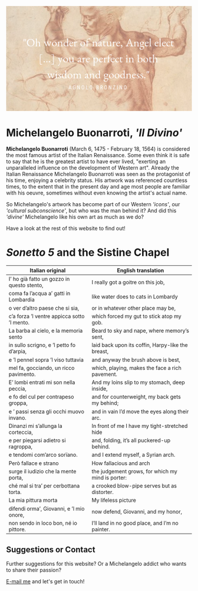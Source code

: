 <head> 
          <img src="https://raw.githubusercontent.com/annehaak/annehaak.github.io/master/%22Oh%20wonder%20of%20nature%2C%20Angel%20elect%20%5B...%5D%20you%20are%20perfect%20in%20both%20wisdom%20and%20goodness.%22.png" />
          </head>

# **Michelangelo Buonarroti, _'Il Divino'_**

**Michelangelo Buonarroti** (March 6, 1475 - February 18, 1564) is considered the most famous artist of the Italian Renaissance. Some even think it is safe to say that he is the greatest artist to have ever lived, "exerting an unparalleled influence on the development of Western art".
Already the Italian Renaissance Michelangelo Buonarroti was seen as the protagonist of his time, enjoying a celebrity status.
His artwork was referenced countless times, to the extent that in the present day and age most people are familiar with his oeuvre, sometimes without even knowing the artist's actual name.

So Michelangelo's artwork has become part of our Western _'icons'_, our _'cultural subconscience'_, but who was the man behind it? 
And did this _'divine'_ Michelangelo like his own art as much as we do?

Have a look at the rest of this website to find out!


# _Sonetto 5_ and the Sistine Chapel


Italian original | English translation
------------ | -------------
I’ ho già fatto un gozzo in questo stento, | I really got a goitre on this job,
coma fa l’acqua a’ gatti in Lombardia | like water does to cats in Lombardy
o ver d’altro paese che si sia, |  or in whatever other place may be,
c’a forza ’l ventre appicca sotto ’l mento. | which forced my gut to stick atop my gob.
  La barba al cielo, e la memoria sento | Beard to sky and nape, where memory’s sent,
in sullo scrigno, e ’l petto fo d’arpia, | laid back upon its coffin, Harpy-like the breast,
e ’l pennel sopra ’l viso tuttavia | and anyway the brush above is best,
mel fa, gocciando, un ricco pavimento. | which, playing, makes the face a rich pavement.
  E’ lombi entrati mi son nella peccia, | And my loins slip to my stomach, deep inside,
e fo del cul per contrapeso groppa, |  and for counterweight, my back gets my behind;
e ’ passi senza gli occhi muovo invano. | and in vain I’d move the eyes along their arc.
  Dinanzi mi s’allunga la corteccia, | In front of me I have my tight-stretched hide
e per piegarsi adietro si ragroppa, | and, folding, it’s all puckered-up behind.
e tendomi com’arco sorïano. | and I extend myself, a Syrian arch.
Però fallace e strano | How fallacious and arch
surge il iudizio che la mente porta, | the judgement grows, for which my mind is porter:
ché mal si tra’ per cerbottana torta. | a crooked blow-pipe serves but as distorter.
La mia pittura morta |  My lifeless picture
difendi orma’, Giovanni, e ’l mio onore, | now defend, Giovanni, and my honor,
non sendo in loco bon, né io pittore. | I’ll land in no good place, and I’m no painter.


## Suggestions or Contact
Further suggestions for this website? Or a Michelangelo addict who wants to share their passion? 

[E-mail me](anne.haak@hotmail.com) and let's get in touch!
